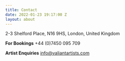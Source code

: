 ```yaml
---
title: Contact
date: 2022-01-23 19:17:00 Z
layout: about
---
```


2-3 Shelford Place, N16 9HS, London, United Kingdom

**For Bookings**
+44 (0)7450 095 709

**Artist Enquiries**
info@valiantartists.com
